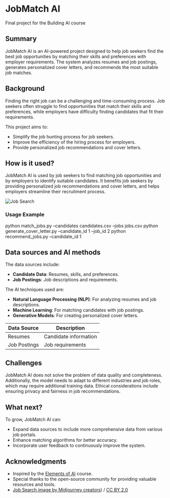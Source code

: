 # JobMatch AI

Final project for the Building AI course

## Summary

JobMatch AI is an AI-powered project designed to help job seekers find the best job opportunities by matching their skills and preferences with employer requirements. The system analyzes resumes and job postings, generates personalized cover letters, and recommends the most suitable job matches.

## Background

Finding the right job can be a challenging and time-consuming process. Job seekers often struggle to find opportunities that match their skills and preferences, while employers have difficulty finding candidates that fit their requirements.

This project aims to:
* Simplify the job hunting process for job seekers.
* Improve the efficiency of the hiring process for employers.
* Provide personalized job recommendations and cover letters.

## How is it used?

JobMatch AI is used by job seekers to find matching job opportunities and by employers to identify suitable candidates. It benefits job seekers by providing personalized job recommendations and cover letters, and helps employers streamline their recruitment process.

![Job Search](https://www.midjourney.com/jobs/175f1d80-3f8a-4a5b-b051-c4a61c65931b?index=0)

### Usage Example

python match_jobs.py –candidates candidates.csv –jobs jobs.csv
python generate_cover_letter.py –candidate_id 1 –job_id 2
python recommend_jobs.py –candidate_id 1

## Data sources and AI methods

The data sources include:
* **Candidate Data**: Resumes, skills, and preferences.
* **Job Postings**: Job descriptions and requirements.

The AI techniques used are:
* **Natural Language Processing (NLP)**: For analyzing resumes and job descriptions.
* **Machine Learning**: For matching candidates with job postings.
* **Generative Models**: For creating personalized cover letters.

| Data Source  | Description            |
| ------------ | ---------------------- |
| Resumes      | Candidate information  |
| Job Postings | Job requirements       |

## Challenges

JobMatch AI does not solve the problem of data quality and completeness. Additionally, the model needs to adapt to different industries and job roles, which may require additional training data. Ethical considerations include ensuring privacy and fairness in job recommendations.

## What next?

To grow, JobMatch AI can:
* Expand data sources to include more comprehensive data from various job portals.
* Enhance matching algorithms for better accuracy.
* Incorporate user feedback to continuously improve the system.

## Acknowledgments

* Inspired by the [Elements of AI](https://buildingai.elementsofai.com/) course.
* Special thanks to the open-source community for providing valuable resources and tools.
* [Job Search image by Midjourney creators](https://www.midjourney.com/jobs/175f1d80-3f8a-4a5b-b051-c4a61c65931b?index=0)) / [CC BY 2.0](https://creativecommons.org/licenses/by/2.0)
